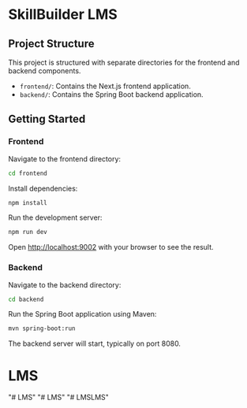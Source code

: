 # SkillBuilder LMS

## Project Structure

This project is structured with separate directories for the frontend and backend components.

- `frontend/`: Contains the Next.js frontend application.
- `backend/`: Contains the Spring Boot backend application.

## Getting Started

### Frontend

Navigate to the frontend directory:

```bash
cd frontend
```

Install dependencies:

```bash
npm install
```

Run the development server:

```bash
npm run dev
```

Open [http://localhost:9002](http://localhost:9002) with your browser to see the result.

### Backend

Navigate to the backend directory:

```bash
cd backend
```

Run the Spring Boot application using Maven:

```bash
mvn spring-boot:run
```

The backend server will start, typically on port 8080.

# LMS
"# LMS" 
"# LMS" 
"# LMSLMS" 
